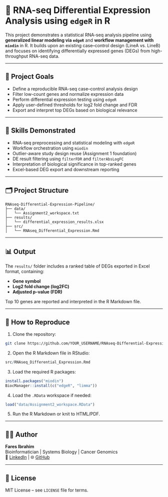 # 🧬 RNA-seq Differential Expression Analysis using `edgeR` in R

This project demonstrates a statistical RNA-seq analysis pipeline using **generalized linear modeling via `edgeR`** and **workflow management with `miodin`** in R. It builds upon an existing case–control design (LineA vs. LineB) and focuses on identifying differentially expressed genes (DEGs) from high-throughput RNA-seq data.

---

## 📌 Project Goals

- Define a reproducible RNA-seq case–control analysis design
- Filter low-count genes and normalize expression data
- Perform differential expression testing using `edgeR`
- Apply user-defined thresholds for log2 fold change and FDR
- Export and interpret top DEGs based on biological relevance

---

## 🧠 Skills Demonstrated

- RNA-seq preprocessing and statistical modeling with `edgeR`
- Workflow orchestration using `miodin`
- Outlier-aware study design reuse (Assignment 1 foundation)
- DE result filtering using `filterFDR` and `filterAbsLogFC`
- Interpretation of biological significance in top-ranked genes
- Excel-based DEG export and downstream reporting

---

## 🗂️ Project Structure

```
RNAseq-Differential-Expression-Pipeline/
├── data/
│   └── Assignment2_workspace.txt
├── results/
│   └── differential_expression_results.xlsx
├── src/
│   └── RNAseq_Differential_Expression.Rmd
```

---

## 📊 Output

The `results/` folder includes a ranked table of DEGs exported in Excel format, containing:

- **Gene symbol**
- **Log2 fold change (log2FC)**
- **Adjusted p-value (FDR)**

Top 10 genes are reported and interpreted in the R Markdown file.

---

## 📂 How to Reproduce

1. Clone the repository:
```bash
git clone https://github.com/YOUR_USERNAME/RNAseq-Differential-Expression-Pipeline.git
```

2. Open the R Markdown file in RStudio:
```R
src/RNAseq_Differential_Expression.Rmd
```

3. Load the required R packages:
```r
install.packages("miodin")
BiocManager::install(c("edgeR", "limma"))
```

4. Load the `.RData` workspace if needed:
```r
load("data/Assignment2_workspace.RData")
```

5. Run the R Markdown or knit to HTML/PDF.

---

## 👨‍💻 Author

**Fares Ibrahim**  
Bioinformatician | Systems Biology | Cancer Genomics  
🔗 [LinkedIn](https://www.linkedin.com) | 🌐 [GitHub](https://github.com/Fares77-a11y)

---

## 📄 License

MIT License – see `LICENSE` file for terms.
